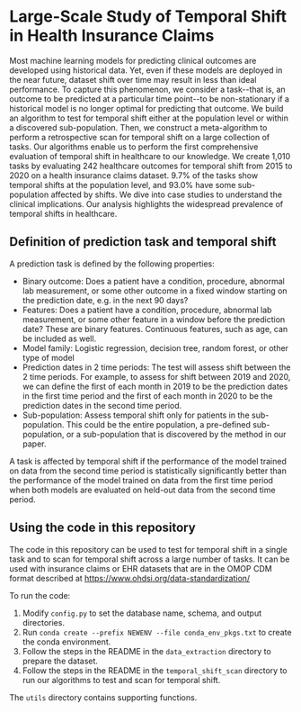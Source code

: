 # Large-Scale Study of Temporal Shift in Health Insurance Claims

Most machine learning models for predicting clinical outcomes are developed using historical data. Yet, even if these models are deployed in the near future, dataset shift over time may result in less than ideal performance. To capture this phenomenon, we consider a task--that is, an outcome to be predicted at a particular time point--to be non-stationary if a historical model is no longer optimal for predicting that outcome. We build an algorithm to test for temporal shift either at the population level or within a discovered sub-population. Then, we construct a meta-algorithm to perform a retrospective scan for temporal shift on a large collection of tasks. Our algorithms enable us to perform the first comprehensive evaluation of temporal shift in healthcare to our knowledge. We create 1,010 tasks by evaluating 242 healthcare outcomes for temporal shift from 2015 to 2020 on a health insurance claims dataset. 9.7% of the tasks show temporal shifts at the population level, and 93.0% have some sub-population affected by shifts. We dive into case studies to understand the clinical implications. Our analysis highlights the widespread prevalence of temporal shifts in healthcare.

## Definition of prediction task and temporal shift

A prediction task is defined by the following properties:
- Binary outcome: Does a patient have a condition, procedure, abnormal lab measurement, or some other outcome in a fixed window starting on the prediction date, e.g. in the next 90 days?
- Features: Does a patient have a condition, procedure, abnormal lab measurement, or some other feature in a window before the prediction date? These are binary features. Continuous features, such as age, can be included as well.
- Model family: Logistic regression, decision tree, random forest, or other type of model
- Prediction dates in 2 time periods: The test will assess shift between the 2 time periods. For example, to assess for shift between 2019 and 2020, we can define the first of each month in 2019 to be the prediction dates in the first time period and the first of each month in 2020 to be the prediction dates in the second time period.
- Sub-population: Assess temporal shift only for patients in the sub-population. This could be the entire population, a pre-defined sub-population, or a sub-population that is discovered by the method in our paper.

A task is affected by temporal shift if the performance of the model trained on data from the second time period is statistically significantly better than the performance of the model trained on data from the first time period when both models are evaluated on held-out data from the second time period.

## Using the code in this repository

The code in this repository can be used to test for temporal shift in a single task and to scan for temporal shift across a large number of tasks. It can be used with insurance claims or EHR datasets that are in the OMOP CDM format described at https://www.ohdsi.org/data-standardization/

To run the code:
1. Modify `config.py` to set the database name, schema, and output directories.
2. Run `conda create --prefix NEWENV --file conda_env_pkgs.txt` to create the conda environment.
3. Follow the steps in the README in the `data_extraction` directory to prepare the dataset.
4. Follow the steps in the README in the `temporal_shift_scan` directory to run our algorithms to test and scan for temporal shift.

The `utils` directory contains supporting functions.